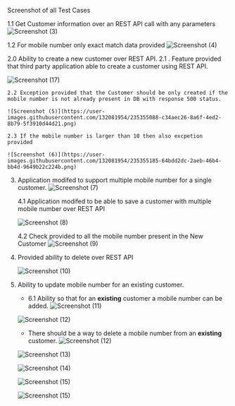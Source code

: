 Screenshot of all Test Cases

1.1 Get Customer information over an REST API call with any parameters
![Screenshot (3)](https://user-images.githubusercontent.com/132081954/235354734-18e8416b-5bcc-476c-9e7f-7b1086a7cf1b.png)


1.2  For mobile number only exact match data provided
![Screenshot (4)](https://user-images.githubusercontent.com/132081954/235354739-f63dc883-27a6-45f8-bc71-a47d71bf5ee2.png)



2.0 Ability to create a new customer over REST API.
    2.1 . Feature provided that third party application able to create a customer using REST API.
    
   ![Screenshot (17)](https://user-images.githubusercontent.com/132081954/235355042-a5aee6d1-4f71-4459-8639-3444db79beb0.png)

    2.2 Exception provided that the Customer should be only created if the mobile number is not already present in DB with response 500 status.
    
    ![Screenshot (5)](https://user-images.githubusercontent.com/132081954/235355088-c34aec26-8a6f-4ed2-8b79-5f3910d44d21.png)

    2.3 If the mobile number is larger than 10 then also excpetion provided 
    
    ![Screenshot (6)](https://user-images.githubusercontent.com/132081954/235355185-64bdd2dc-2aeb-46b4-bb4d-9649b22c224b.png)

   
3. Application modifed to support multiple mobile number for a single customer.
   ![Screenshot (7)](https://user-images.githubusercontent.com/132081954/235355280-76ffad02-41af-444f-955c-326aaa90339e.png)
   
   

   4.1 Application modifed to be able to save a customer with multiple mobile number over REST API

   ![Screenshot (8)](https://user-images.githubusercontent.com/132081954/235355349-35262a2f-6131-4eff-9b66-03a7f651f87d.png)
   
   4.2 Check provided to all the mobile number present in the New Customer 
   ![Screenshot (9)](https://user-images.githubusercontent.com/132081954/235355362-0e97e9ae-c02d-4ebc-8837-6bf0963d8e8f.png)

5. Provided ability to delete over REST API

   ![Screenshot (10)](https://user-images.githubusercontent.com/132081954/235355443-39eee269-8a33-4c62-abec-9ceec5e9d4ab.png)

   
6. Ability to update mobile number for an existing customer.
     * 6.1  Ability so that for an **existing** customer a mobile number can be added.
     ![Screenshot (11)](https://user-images.githubusercontent.com/132081954/235355534-7ea43b3f-a2ce-46d2-ab7e-2e009f3ca7f5.png)

     ![Screenshot (12)](https://user-images.githubusercontent.com/132081954/235355520-9772088c-be40-4324-899e-59d2adedff20.png)

     
     * There should be a way to delete a mobile number from an **existing** customer.
     ![Screenshot (12)](https://user-images.githubusercontent.com/132081954/235355592-d2b18746-829c-4359-a6b2-d1fee7b75bf0.png)

      ![Screenshot (13)](https://user-images.githubusercontent.com/132081954/235355540-e876dc8e-9671-475a-9b9e-ed6be93f334e.png)
      
      ![Screenshot (14)](https://user-images.githubusercontent.com/132081954/235355598-f3069a04-ef22-4051-bb31-ee700733a6e3.png)

      ![Screenshot (15)](https://user-images.githubusercontent.com/132081954/235355612-6d262115-d333-4127-a935-9be7a2b0e03a.png)    

      ![Screenshot (15)](https://user-images.githubusercontent.com/132081954/235355639-1aeac881-c788-4565-8156-ce127adbea3d.png)

